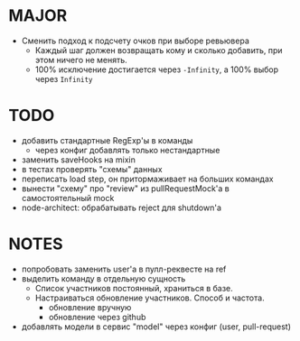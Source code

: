 # MAJOR
* Сменить подход к подсчету очков при выборе ревьювера
  * Каждый шаг должен возвращать кому и сколько добавить, при этом ничего не менять.
  * 100% исключение достигается через `-Infinity`, а 100% выбор через `Infinity`

# TODO
* добавить стандартные RegExp'ы в команды
  * через конфиг добавлять только нестандартные
* заменить saveHooks на mixin
* в тестах проверять "схемы" данных
* переписать load step, он притормаживает на больших командах
* вынести "схему" про "review" из pullRequestMock'a в самостоятельный mock
* node-architect: обрабатывать reject для shutdown'a

# NOTES
* попробовать заменить user'a в пулл-реквесте на ref
* выделить команду в отдельную сущность
  - Список участников постоянный, храниться в базе.
  - Настраиваться  обновление участников. Способ и частота.
    * обновление вручную
    * обновление через github
* добавлять модели в сервис "model" через конфиг (user, pull-request)
